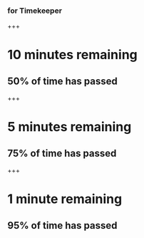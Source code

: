 ### for Timekeeper

+++

# 10 minutes remaining

## 50% of time has passed

<canvas data-chart="pie" class="background-chart">
<!--
{
  "data": {
    "labels": ["passed"," remaining"],
    "datasets": [
      {
        "data":[50,50],
        "label":"My first dataset",
        "backgroundColor":["rgba(20,220,220,.8)"]
      }
    ]
  },
  "options": { "responsive": "true" }
}
-->
</canvas>

+++

# 5 minutes remaining

## 75% of time has passed

+++

# 1 minute remaining

## 95% of time has passed
